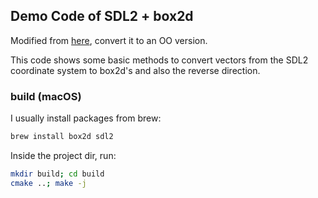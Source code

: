 ## Demo Code of SDL2 + box2d

Modified from [here](https://github.com/eder13/Box2D-SDL2-Demo), convert it to an OO version.

This code shows some basic methods to convert vectors from the SDL2 coordinate system to box2d's and also the reverse direction.

### build (macOS)

I usually install packages from brew:

```bash
brew install box2d sdl2
```

Inside the project dir, run:

```bash
mkdir build; cd build
cmake ..; make -j
```



